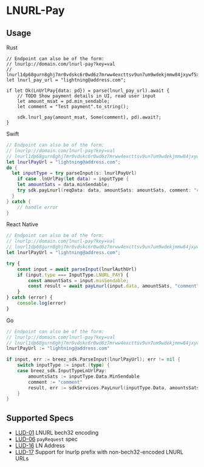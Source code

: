 # LNURL-Pay

## Usage

<custom-tabs category="lang">
<div slot="title">Rust</div>
<section>

```rust,no_run
// Endpoint can also be of the form:
// lnurlp://domain.com/lnurl-pay?key=val
// lnurl1dp68gurn8ghj7mr0vdskc6r0wd6z7mrww4excttsv9un7um9wdekjmmw84jxywf5x43rvv35xgmr2enrxanr2cfcvsmnwe3jxcukvde48qukgdec89snwde3vfjxvepjxpjnjvtpxd3kvdnxx5crxwpjvyunsephsz36jf
let lnurl_pay_url = "lightning@address.com";

if let Ok(LnUrlPay{data: pd}) = parse(lnurl_pay_url).await {
    // TODO Show payment details in UI, read user input
    let amount_msat = pd.min_sendable;
    let comment = "Test payment".to_string();
    
    sdk.lnurl_pay(amount_msat, Some(comment), pd).await?;
}
```

</section>
<div slot="title">Swift</div>
<section>

```swift
// Endpoint can also be of the form:
// lnurlp://domain.com/lnurl-pay?key=val
// lnurl1dp68gurn8ghj7mr0vdskc6r0wd6z7mrww4excttsv9un7um9wdekjmmw84jxywf5x43rvv35xgmr2enrxanr2cfcvsmnwe3jxcukvde48qukgdec89snwde3vfjxvepjxpjnjvtpxd3kvdnxx5crxwpjvyunsephsz36jf
let lnurlPayUrl = "lightning@address.com";
do {
  let inputType = try parseInput(s: lnurlPayUrl)
    if case .lnUrlPay(let data) = inputType {
    let amountSats = data.minSendable;
    try sdk.payLnurl(reqData: data, amountSats: amountSats, comment: "comment")
  }
} catch {
    // handle error
}
```
</section>
<div slot="title">React Native</div>
<section>

```typescript
// Endpoint can also be of the form:
// lnurlp://domain.com/lnurl-pay?key=val
// lnurl1dp68gurn8ghj7mr0vdskc6r0wd6z7mrww4excttsv9un7um9wdekjmmw84jxywf5x43rvv35xgmr2enrxanr2cfcvsmnwe3jxcukvde48qukgdec89snwde3vfjxvepjxpjnjvtpxd3kvdnxx5crxwpjvyunsephsz36jf
let lnurlPayUrl = "lightning@address.com";

try {
    const input = await parseInput(lnurlAuthUrl)
    if (input.type === InputType.LNURL_PAY) {
        const amountSats = input.minSendable;
        const result = await payLnurl(input.data, amountSats, "comment")
    }    
} catch (error) {
    console.log(error)
}
```
</section>
<div slot="title">Go</div>
<section>

```go
// Endpoint can also be of the form:
// lnurlp://domain.com/lnurl-pay?key=val
// lnurl1dp68gurn8ghj7mr0vdskc6r0wd6z7mrww4excttsv9un7um9wdekjmmw84jxywf5x43rvv35xgmr2enrxanr2cfcvsmnwe3jxcukvde48qukgdec89snwde3vfjxvepjxpjnjvtpxd3kvdnxx5crxwpjvyunsephsz36jf
lnurlPayUrl := "lightning@address.com"

if input, err := breez_sdk.ParseInput(lnurlPayUrl); err != nil {
    switch inputType := input.(type) {
    case breez_sdk.InputTypeLnUrlPay:
        amountsSats := inputType.Data.MinSendable
        comment := "comment"
        result, err := sdkServices.PayLnurl(inputType.Data, amountsSats, &comment)
    }
}
```
</section>
</custom-tab>

## Supported Specs

- [LUD-01](https://github.com/lnurl/luds/blob/luds/01.md) LNURL bech32 encoding
- [LUD-06](https://github.com/lnurl/luds/blob/luds/06.md) `payRequest` spec
- [LUD-16](https://github.com/lnurl/luds/blob/luds/16.md) LN Address
- [LUD-17](https://github.com/lnurl/luds/blob/luds/17.md) Support for lnurlp prefix with non-bech32-encoded LNURL URLs

